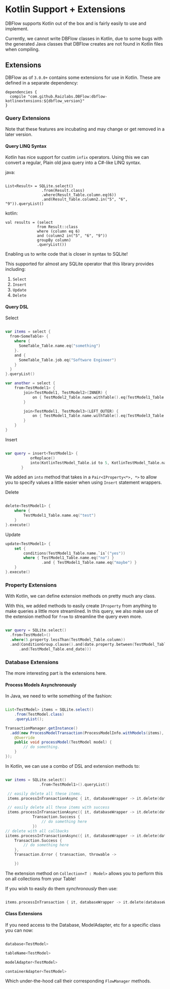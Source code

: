 # Kotlin Support + Extensions

DBFlow supports Kotlin out of the box and is fairly easily to use and implement.

Currently, we cannot write DBFlow classes in Kotlin, due to some bugs with the generated
Java classes that DBFlow creates are not found in Kotlin files when compiling.

## Extensions

DBFlow as of `3.0.0+` contains some extensions for use in Kotlin. These
are defined in a separate dependency:

```
dependencies {
  compile "com.github.Raizlabs.DBFlow:dbflow-kotlinextensions:${dbflow_version}"
}

```

### Query Extensions

Note that these features are incubating and may change or get removed in a later version.


#### Query LINQ Syntax

Kotlin has nice support for custim `infix` operators. Using this we can convert a regular, Plain old java query into a C#-like LINQ syntax.

java:
```

List<Result> = SQLite.select()
                .from(Result.class)
                .where(Result_Table.column.eq(6))
                .and(Result_Table.column2.in("5", "6", "9")).queryList()

```

kotlin:

```
val results = (select
              from Result::class
              where (column eq 6)
              and (column2 in("5", "6", "9"))
              groupBy column)
              .queryList())
```

Enabling us to write code that is closer in syntax to SQLite!

This supported for almost any SQLite operator that this library provides including:
  1. `Select`
  2. `Insert`
  3. `Update`
  4. `Delete`

#### Query DSL

Select

```kotlin

var items = select {
  from<SomeTable> {
    where {
      SomeTable_Table.name.eq("something")
    }.
    and {
      SomeTable_Table.job.eq("Software Engineer")
    }
  }
}.queryList()

var another = select {
    from<TestModel1> {
        join<TestModel1, TestModel2>(INNER) {
            on { TestModel2_Table.name.withTable().eq(TestModel1_Table.name.withTable()) }
        }

        join<TestModel1, TestModel3>(LEFT_OUTER) {
            on { TestModel1_Table.name.withTable().eq(TestModel3_Table.name.withTable()) }
        }
    }
}

```

Insert

```kotlin

var query = insert<TestModel1> {
           orReplace()
           into(KotlinTestModel_Table.id to 5, KotlinTestModel_Table.name to "5")
       }

```

We added an `into` method that takes in a `Pair<IProperty<*>, *>` to allow you
to specify values a little easier when using `Insert` statement wrappers.

Delete

```kotlin

delete<TestModel1> {
    where {
        TestModel1_Table.name.eq("test")
    }
}.execute()

```

Update

```kotlin
update<TestModel1> {
    set {
        conditions(TestModel1_Table.name.`is`("yes"))
        where { TestModel1_Table.name.eq("no") }
                .and { TestModel1_Table.name.eq("maybe") }
    }
}.execute()
```

### Property Extensions

With Kotlin, we can define extension methods on pretty much any class.

With this, we added methods to easily create `IProperty` from anything to make
queries a little more streamlined. In this query, we also make use of the extension
method for `from` to streamline the query even more.

```kotlin

var query = SQLite.select()
  .from<TestModel>()
  .where(5.property.lessThan(TestModel_Table.column))
  .and(ConditionGroup.clause().and(date.property.between(TestModel_Table.start_date)
      .and(TestModel_Table.end_date)))


```

### Database Extensions

The more interesting part is the extensions here.

#### Process Models Asynchronously

In Java, we need to write something of the fashion:

```java

List<TestModel> items = SQLite.select()
    .from(TestModel.class)
    .queryList();

TransactionManager.getInstance()
  .add(new ProcessModelTransaction(ProcessModelInfo.withModels(items), null) {
    @Override
    public void processModel(TestModel model) {
        // do something.
    }
});

```

In Kotlin, we can use a combo of DSL and extension methods to:

```kotlin

var items = SQLite.select()
               .from<TestModel1>().queryList()

 // easily delete all these items.
 items.processInTransactionAsync { it, databaseWrapper -> it.delete(databaseWrapper) }

 // easily delete all these items with success
 items.processInTransactionAsync({ it, databaseWrapper -> it.delete(databaseWrapper) },
            Transaction.Success {
                // do something here
            })
// delete with all callbacks
iitems.processInTransactionAsync({ it, databaseWrapper -> it.delete(databaseWrapper) },
    Transaction.Success {
        // do something here
    },
    Transaction.Error { transaction, throwable ->

    })

```

The extension method on `Collection<T : Model>` allows you to perform this on all
collections from your Table!

If you wish to easily do them _synchronously_ then use:

```kotlin

items.processInTransaction { it, databaseWrapper -> it.delete(databaseWrapper) }

```

#### Class Extensions

If you need access to the Database, ModelAdapter, etc for a specific class you
can now:


```kotlin

database<TestModel>

tableName<TestModel>

modelAdapter<TestModel>

containerAdapter<TestModel>

```


Which under-the-hood call their corresponding `FlowManager` methods.

